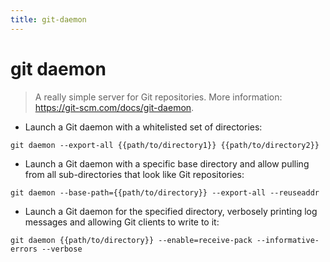 ```yaml
---
title: git-daemon
---
```

# git daemon

> A really simple server for Git repositories.
> More information: <https://git-scm.com/docs/git-daemon>.

- Launch a Git daemon with a whitelisted set of directories:

`git daemon --export-all {{path/to/directory1}} {{path/to/directory2}}`

- Launch a Git daemon with a specific base directory and allow pulling from all sub-directories that look like Git repositories:

`git daemon --base-path={{path/to/directory}} --export-all --reuseaddr`

- Launch a Git daemon for the specified directory, verbosely printing log messages and allowing Git clients to write to it:

`git daemon {{path/to/directory}} --enable=receive-pack --informative-errors --verbose`
